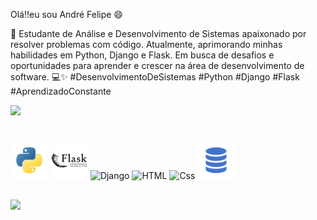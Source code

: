 Olá!!eu sou  André Felipe 😄


👋 Estudante de Análise e Desenvolvimento de Sistemas apaixonado por resolver problemas com código. Atualmente, aprimorando minhas habilidades em Python, Django e Flask. Em busca de desafios e oportunidades para aprender e crescer na área de desenvolvimento de software. 💻✨ #DesenvolvimentoDeSistemas #Python #Django #Flask #AprendizadoConstante

<picture>
  <source
    srcset="https://github-readme-stats.vercel.app/api?username=AndreFelipe-dev&show_icons=true&theme=dark"
    media="(prefers-color-scheme: dark)"
  />
  <source
    srcset="https://github-readme-stats.vercel.app/api?username=anuraghazra&show_icons=true"
    media="(prefers-color-scheme: light), (prefers-color-scheme: no-preference)"
  />
  <img src="https://github-readme-stats.vercel.app/api?username=anuraghazra&show_icons=true" />
</picture>

#
<div>
  <img title="Python" alt="Python" width="60px" src="https://raw.githubusercontent.com/github/explore/master/topics/python/python.png" />
  <img title="Flask" alt="Flask" width="60px" src="https://raw.githubusercontent.com/github/explore/master/topics/flask/flask.png"/>
  <img title="Django" alt="Django" width="60px"src="https://cdn.jsdelivr.net/gh/devicons/devicon/icons/django/django-plain.svg" />      
  <img title="HTML" alt="HTML" width="60px" src="https://cdn.jsdelivr.net/gh/devicons/devicon/icons/html5/html5-plain-wordmark.svg" />
  <img title=Css" alt="Css" width="60px" src="https://cdn.jsdelivr.net/gh/devicons/devicon/icons/css3/css3-original-wordmark.svg" />
  <img title="SQL" alt="SQL" width="60px" src="https://raw.githubusercontent.com/github/explore/master/topics/sql/sql.png"/>        
</div>

##

<div> 
  <a href="https://www.linkedin.com/in/andrefelipe-dev/"><img src="https://img.shields.io/badge/-LinkedIn-%230077B5?style=for-the-badge&logo=linkedin&logoColor=white" target="_blank"></a> 
  
</div>


